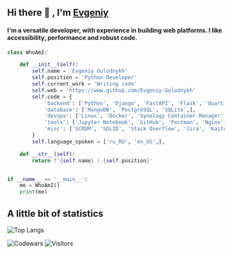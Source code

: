 ## Hi there 👋 , I'm [Evgeniy](https://www.github.com/Evgeniy-Golodnykh)

#### I'm a versatile developer, with experience in building web platforms. I like accessibility, performance and robust code.

```python hl_lines="4 5"
class WhoAmI:

    def __init__(self):
        self.name = 'Evgeniy Golodnykh'
        self.position = 'Python Developer'
        self.current_work = 'Writing code'
        self.web = 'https://www.github.com/Evgeniy-Golodnykh'
        self.code = {
            'backend': ['Python', 'Django', 'FastAPI', 'Flask', 'Quart',],
            'database': ['MongoDB', 'PostgreSQL', 'SQLite',],
            'devops': ['Linux', 'Docker', 'Synology Container Manager', 'GitHub Actions', 'Grafana',],
            'tools': ['Jupyter Notebook', 'GitHub', 'Postman', 'Nginx', 'Synology Virtual Machine Manager',],
            'misc': ['SCRUM', 'SOLID', 'Stack Overflow', 'Jira', 'Kaiten', 'Notion', 'ChatGPT',],
        }
        self.language_spoken = ['ru_RU', 'en_US',],

    def __str__(self):
        return f'{self.name} | {self.position}'


if __name__ == '__main__':
    me = WhoAmI()
    print(me)
```

## A little bit of statistics
![Top Langs](https://github-readme-stats.vercel.app/api/top-langs/?username=Evgeniy-Golodnykh&layout=compact&theme=dark&hide_border=true&bg_color=303133&title_color=dedede&text_color=a0a0a0&card_width=387&hide=mako)
>
![Codewars](https://www.codewars.com/users/Evgeniy-Golodnykh/badges/small) ![Visitors](https://visitor-badge.lithub.cc/badge?page_id=Evgeniy-Golodnykh.visitor-badge&left_color=303133&right_color=1d1d1f&left_text=Visitors)
